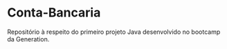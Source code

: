 # Conta-Bancaria
Repositório à respeito do primeiro projeto Java desenvolvido no bootcamp da Generation.
